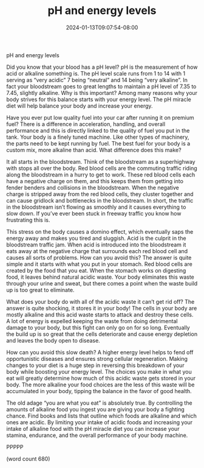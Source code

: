 ﻿---
title: "pH and energy levels"
date: 2024-01-13T09:07:54-08:00
description: "Text Tips for Web Success"
featured_image: "/images/Text.jpg"
tags: ["Text"]
---

pH and energy levels

Did you know that your blood has a pH level? pH is the measurement of how acid or alkaline something is. The pH level scale runs from 1 to 14 with 1 serving as “very acidic” 7 being “neutral” and 14 being “very alkaline”. In fact your bloodstream goes to great lengths to maintain a pH level of 7.35 to 7.45, slightly alkaline. Why is this important? Among many reasons why your body strives for this balance starts with your energy level. The pH miracle diet will help balance your body and increase your energy.

Have you ever put low quality fuel into your car after running it on premium fuel? There is a difference in acceleration, handling, and overall performance and this is directly linked to the quality of fuel you put in the tank. Your body is a finely tuned machine. Like other types of machinery, the parts need to be kept running by fuel. The best fuel for your body is a custom mix, more alkaline than acid. What difference does this make?

It all starts in the bloodstream. Think of the bloodstream as a superhighway with stops all over the body. Red blood cells are the commuting traffic riding along the bloodstream in a hurry to get to work. These red blood cells each have a negative charge on them, and this keeps them from getting into fender benders and collisions in the bloodstream. When the negative charge is stripped away from the red blood cells, they cluster together and can cause gridlock and bottlenecks in the bloodstream. In short, the traffic in the bloodstream isn’t flowing as smoothly and it causes everything to slow down. If you’ve ever been stuck in freeway traffic you know how frustrating this is. 

This stress on the body causes a domino effect, which eventually saps the energy away and makes you tired and sluggish. Acid is the culprit in the bloodstream traffic jam. When acid is introduced into the bloodstream it eats away at the negative charge that surrounds each red blood cell and causes all sorts of problems. How can you avoid this? The answer is quite simple and it starts with what you put in your stomach. Red blood cells are created by the food that you eat. When the stomach works on digesting food, it leaves behind natural acidic waste. Your body eliminates this waste through your urine and sweat, but there comes a point when the waste build up is too great to eliminate.

What does your body do with all of the acidic waste it can’t get rid off? The answer is quite shocking, it stores it in your body! The cells in your body are mostly alkaline and this acid waste starts to attack and destroy these cells. A lot of energy is expelled keeping the waste from doing detrimental damage to your body, but this fight can only go on for so long. Eventually the build up is so great that the cells deteriorate and cause energy depletion and leaves the body open to disease.

How can you avoid this slow death? A higher energy level helps to fend off opportunistic diseases and ensures strong cellular regeneration. Making changes to your diet is a huge step in reversing this breakdown of your body while boosting your energy level. The choices you make in what you eat will greatly determine how much of this acidic waste gets stored in your body. The more alkaline your food choices are the less of this waste will be accumulated in your body, tipping the balance in the favor of good health. 

The old adage “you are what you eat” is absolutely true. By controlling the amounts of alkaline food you ingest you are giving your body a fighting chance. Find books and lists that outline which foods are alkaline and which ones are acidic. By limiting your intake of acidic foods and increasing your intake of alkaline food with the pH miracle diet you can increase your stamina, endurance, and the overall performance of your body machine.

PPPPP

(word count 680)

